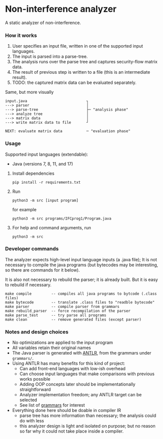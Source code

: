 # Non-interference analyzer 

A static analyzer of non-interference.

### How it works

1. User specifies an input file, written in one of the supported input languages.
2. The input is parsed into a parse-tree.
3. The analysis runs over the parse tree and captures security-flow matrix data.
4. The result of previous step is written to a file (this is an intermediate result).
5. TODO: the captured matrix data can be evaluated separately. 

Same, but more visually

```
input.java                           ┐
---> parser                          │
---> parse-tree                      ├─ "analysis phase"
---> analyze tree                    │  
---> matrix data                     │
---> write matrix data to file       ┘

NEXT: evaluate matrix data           ─ "evaluation phase"  
```


### Usage

Supported input languages (extendable):
* Java (versions 7, 8, 11, and 17)

1. Install dependencies

   ```
   pip install -r requirements.txt
   ```

2. Run

   ```
   python3 -m src [input program]
   ```
   
   for example

   ```
   python3 -m src programs/IFCprog1/Program.java
   ```

3. For help and command arguments, run 

   ```
   python3 -m src
   ```
   
### Developer commands

The analyzer expects high-level input language inputs (a .java file); 
It is not necessary to compile the java programs 
(but bytecodes may be interesting, so there are commands for it below).

It is also not necessary to rebuild the parser; it is already built.
But it is easy to rebuild if necessary.

```
make compile         -- compiles all java programs to bytcode (.class files)
make bytecode        -- translate .class files to "readble bytecode"
make parser          -- compile parser from grammars
make rebuild_parser  -- force recompilation of the parser
make parse_test      -- try parse all programs
make clean           -- remove generated files (except parser)
```

### Notes and design choices

* No optimizations are applied to the input program
* All variables retain their original names
* The Java parser is generated with [ANTLR](https://www.antlr.org/), from the grammars under `grammars/`.
* Using ANTLR has many benefits for this kind of project:
  * Can add front-end languages with low-ish overhead 
  * Can choose input languages that make comparisons with previous works possible 
  * Adding OOP concepts later should be implementationally straightforward
  * Analyzer implementation freedom; any ANTLR target can be selected
  * See list of [grammars](https://github.com/antlr/grammars-v4) for interest
* Everything done here should be doable in compiler IR
  * parse tree has more information than necessary; the analysis could do with less
  * this analyzer design is light and isolated on purpose; but no reason so far why
    it could not take place inside a compiler.
    


